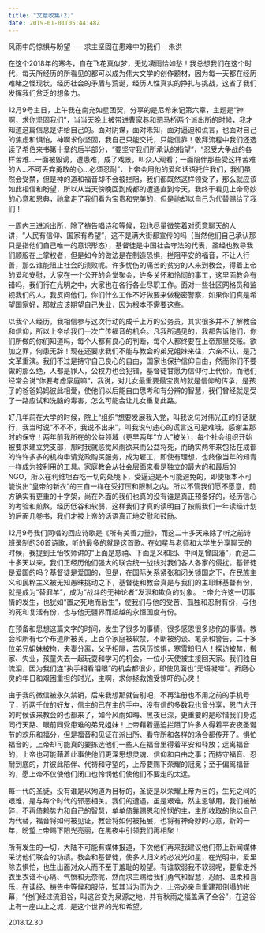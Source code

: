 ```yaml
---
title: "文章收集(2)"
date: 2019-01-01T05:44:48Z
---
```


风雨中的惊惧与盼望——求主坚固在患难中的我们
--朱洪

 在这个2018年的寒冬，自在飞花真似梦，无边凄雨恰如愁！我总想我们在这个时代，每天所经历的所看见的都可以成为伟大文学的创作题材，因为每一天都在经历难睹之怪现状，经历社会的矛盾与荒诞，经历人性真实的挣扎与挑战，这省了我们发挥我们贫乏的想象力。

12月9号主日，上午我在南充如星团契，分享的是尼希米记第六章，主题是“神啊，求你坚固我们”，当当天晚上被带进曹家巷和驷马桥两个派出所的时候，我才知道这篇信息是讲给自己的。面对阴谋，面对未知，面对逼迫和谎言，也面对自己的焦虑和惧怕，神啊求你坚固，我自己只能交托，只能信靠！敬拜流程中我们还选读了希伯来书第十章的后半部分，“要坚守我们所承认的指望”，“忍受大争战的各样苦难…一面被毁谤，遭患难，成了戏景，叫众人观看；一面陪伴那些受这样苦难的人…不可丢弃勇敢的心…必须忍耐”，上帝会用他的爱和话语托住我们，我们虽然会受禁，但是神的道和福音却不会被拦阻，我们都既然这样领受了，那么就应该如此相信和盼望，所以从当天傍晚回到成都的遭遇直到今天，我终于看见上帝奇妙的心意和恩典，祂拿走了我们看为宝贵和完美的，但是祂却以自己为代替赐给了我们！

一周内三进派出所，除了祷告唱诗和等候，我也尽量微笑着对愿意聊天的人讲，“人民有信仰、国家有希望”，这不是满大街都宣传的吗（当然他们自己承认那只是指他们自己唯一的意识形态），基督徒是中国社会守法的代表，圣经也教导我们顺服在上掌权者，但是如今的做法是在制造恐惧，拦阻平安的福音，不让人行善，那么谁能阻止社会的溃败呢。许多忧伤的痛苦的贫穷的人来到教会，得着上帝的爱和安慰，大家在一个公开的会堂聚会，许多关怀和怜悯的事工，这里面教会有错吗，我们行在光明之中，大家也在各行各业尽职工作。面对一些社区网格员和监视我们的人，我反问他们，你们什么工作不好做要来做秘密警察，如果你们真是希望国家好，那就应该期望自己失业，因为根本不需要这些。

以我个人经历，我相信参与这次行动的成千上万的公务员，其实很多并不了解教会和信仰，所以上帝给我们一次广传福音的机会。凡我所遇见的，我都告诉他们，你们所做的你们知道吗，每个人都有良心的判断，每个人都终要在上帝那里交账。欲加之罪，何患无辞！现在还要求我们不能与教会的弟兄姐妹来往，六亲不认，是乃文革重演。我们不过是持守自己良心的自由，国家也保护信仰自由，然而你们不要做的那么绝，人都是罪人，公权力也会犯错，基督徒甘愿为信仰付上代价。而他们经常会说“你要考虑家庭嘛”，我说，对儿女最重要最宝贵的就是信仰的传承，是孩子的爸爸妈妈彼此相爱，使他们以后能自由思考和有分辨的智慧，我们曾经就是受了一路应试和洗脑的毒害，怎么可能会让儿女重复此路。

好几年前在大学的时候，院上“组织”想要发展我入党，叫我说句对伟光正的好话就行，我当时说“不不不，我说不出来”，叫我说句违心的谎言这可是难哦，感谢主那时的保守！两年前我所在的公益领域（更早两年“立人”被关），每个社会组织开始被要求建立党支部，那时我就感觉风雨欲来而公益将死，而确实两年来包括在成都的许许多多的机构申请党政购买服务，成为雇工，即使有理想，也终像当年的知青一样成为被利用的工具。家庭教会从社会层面来看是独立的最大的和最后的NGO，所以在利维坦吞吃一切的处境下，受逼迫是不可能避免的，即使根本不可能说出“皇帝的新衣”的三自一样在受打压和限制之内。所以不管我们愿不愿意，前方确实有更重的十字架，尚在外面的我们也真的没有谁是真正预备好的，经历信心的考验和煎熬，经历低谷和软弱，这样我们才真的读明白了按照我们一年读经计划的后面几卷书，我们才被上帝的话语真正地安慰和鼓励。

12月9号我们同唱的回应诗歌是《所有美善力量》，而这二十多天来除了听之前诗班录制的36首诗歌，听的最多的就是这首歌。在如星与老师和大学生分享聊天的时候，我提到王怡牧师讲的“上面是慈禧、下面是义和团、中间是曾国藩”，而这二十多天以来，我们正经历他们强大的联合统一战线对我们各人各家的侵扰。基督徒是爱国的吗？基督徒是爱国的，但是，在国际关系紧张和闭关锁国之下，在民族主义和民粹主义被无知愚昧挑动之下，基督徒和教会真是与我们的主耶稣基督有份，就是成为“替罪羊”，成为“战斗的无神论者”发泄和欺负的对象。上帝允许这一切事情的发生，也犹如“置之死地而后生”，使我们与他的受苦、孤独和忍耐有份，与他的死和复活有份，也与他无疆界而超越的永恒国度有份。

在预备和思想这篇文字的时间，发生了很多的事情，很多感恩很多悲伤的事情。教会和所有七个布道所被关，上百个家庭被软禁，不断被约谈、笔录和警告，二十多位弟兄姐妹被拘，夫妻分离，父子相隔，苦风历惊惧，寒雪盼归人！探访被禁，搬家、失业，孩童失去一起玩耍和学习的机会，一位小天使被主接回天家。我们独自流泪，因为我们连“执手相看泪眼”的机会都很少，即使见面也“无语凝噎”。折磨心灵的年日和艰困重担的时光，主啊，求你拯救饱受惊吓的心灵！

由于我的微信被永久禁销，后来我想那就告别吧，不再注册也不用之前的手机号了，近两千位的好友，信主的已在主的手中，没有信的多数我也曾分享，恩门大开的时候该来教会的也都来了，如今风雨如晦、黑夜已深，更重要的是珍惜我们身边同行天路、眼前同受患难的弟兄姐妹！上帝藉着逼迫拦阻了许多人得着平安夜圣诞节的欢乐和福分，但是福音和见证在派出所、看守所和各样的场合都传开了。惧怕福音的，上帝却可能真的要拣选他们一些人在福音里得着平安和释放；远离福音的，上帝也可能藉着此事使他们更深思想灵魂、信仰和自由之事；而持守福音、忍耐到底的，并彼此陪伴、代祷和守望的，上帝要赐下荣耀的冠冕；至于偏离福音的，愿上帝不仅使他们闭口也怜悯他们使他们不要走的太远。

每一代的圣徒，没有谁是以殉道为目标的，圣徒是以荣耀上帝为目的，生死之间的艰难，是与每个时代的邪恶相关。我们的遭遇，虽是艰难，然主恩够用，我们被破碎，不再倚赖势力和自己的智慧，单单倚靠赐恩和怜悯的主，主所收取的他以自己为代替，福音将如何被见证，教会将如何被拓展，也将有神奇妙的心意，新的一年，盼望上帝赐下阳光亮丽，在黑夜中引领我们再相聚！

所有发生的一切，大陆不可能有媒体报道，下次他们再来我建议他们带上新闻媒体采访他们联合的功绩。教会和基督徒，使多人归义的必发光如星，在光明中，爱里除去惧怕，也生出面对众人而不至于羞耻的盼望。有谁软弱我不软弱呢，要拿走外衣里衣谁不心痛、气愤和无奈呢，然而求主赐给我们勇气和智慧，忍耐、温柔和喜乐，在读经、祷告中等候和服侍，知其当为而为之，上帝必亲自重建那倒塌的帐幕，“他们经过流泪谷，叫这谷变为泉源之地，并有秋雨之福盖满了全谷”，在这谷上有一座山上之城，是这个世界的光和希望。

2018.12.30